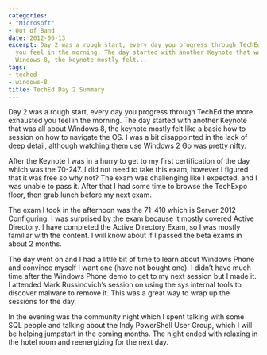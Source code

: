 ```yaml
---
categories:
- "Microsoft"
- Out of Band
date: 2012-06-13
excerpt: Day 2 was a rough start, every day you progress through TechEd the more exhausted
  you feel in the morning. The day started with another Keynote that was all about
  Windows 8, the keynote mostly felt...
tags:
- teched
- windows-8
title: TechEd Day 2 Summary
---
```


Day 2 was a rough start, every day you progress through TechEd the more exhausted you feel in the morning. The day started with another Keynote that was all about Windows 8, the keynote mostly felt like a basic how to session on how to navigate the OS. I was a bit disappointed in the lack of deep detail, although watching them use Windows 2 Go was pretty nifty.

After the Keynote I was in a hurry to get to my first certification of the day which was the 70-247. I did not need to take this exam, however I figured that it was free so why not? The exam was challenging like I expected, and I was unable to pass it. After that I had some time to browse the TechExpo floor, then grab lunch before my next exam.

The exam I took in the afternoon was the 71-410 which is Server 2012 Configuring. I was surprised by the exam because it mostly covered Active Directory. I have completed the Active Directory Exam, so I was mostly familiar with the content. I will know about if I passed the beta exams in about 2 months.

The day went on and I had a little bit of time to learn about Windows Phone and convince myself I want one (have not bought one). I didn’t have much time after the Windows Phone demo to get to my next session but I made it. I attended Mark Russinovich’s session on using the sys internal tools to discover malware to remove it. This was a great way to wrap up the sessions for the day.

In the evening was the community night which I spent talking with some SQL people and talking about the Indy PowerShell User Group, which I will be helping jumpstart in the coming months. The night ended with relaxing in the hotel room and reenergizing for the next day.
